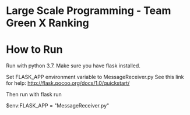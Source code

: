 # Large Scale Programming - Team Green X Ranking

# How to Run

Run with python 3.7. Make sure you have flask installed.

Set FLASK_APP environment variable to MessageReceiver.py
See this link for help: http://flask.pocoo.org/docs/1.0/quickstart/

Then run with flask run

$env:FLASK_APP = "MessageReceiver.py"